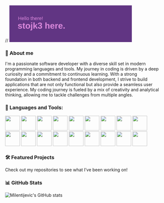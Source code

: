 // <img align="cemter" alt="Coding" width="400" src="header.png">

<h3 align="left">🌟 About me</h3>
<p align="left">
                I'm a passionate software developer with a diverse skill set in modern programming languages and tools. My journey in coding is driven by a deep curiosity and a commitment to continuous    learning.
                With a strong foundation in both backend and frontend development, I strive to build applications that are not only functional but also provide a seamless user experience. 
                My coding journey is fueled by a mix of creativity and analytical thinking, allowing me to tackle challenges from multiple angles.
</p>

<h3 align="left">🚀 Languages and Tools:</h3>
<p align="left"> 
            <img src="https://cdn.jsdelivr.net/gh/devicons/devicon@latest/icons/php/php-original.svg" width="48px" height="48px" />
            <img src="https://cdn.jsdelivr.net/gh/devicons/devicon@latest/icons/csharp/csharp-original.svg" width="48px" height="48px" />
            <img src="https://cdn.jsdelivr.net/gh/devicons/devicon@latest/icons/python/python-original.svg" width="48px" height="48px" />
            <img src="https://cdn.jsdelivr.net/gh/devicons/devicon@latest/icons/azuresqldatabase/azuresqldatabase-original.svg" width="48px" height="48px" />
            <img src="https://cdn.jsdelivr.net/gh/devicons/devicon@latest/icons/javascript/javascript-original.svg" width="48px" height="48px" />
            <img src="https://cdn.jsdelivr.net/gh/devicons/devicon@latest/icons/html5/html5-original.svg" width="48px" height="48px" />
            <img src="https://cdn.jsdelivr.net/gh/devicons/devicon@latest/icons/css3/css3-original.svg" width="48px" height="48px" />
            <img src="https://cdn.jsdelivr.net/gh/devicons/devicon@latest/icons/react/react-original.svg" width="48px" height="48px" />
            <img src="https://cdn.jsdelivr.net/gh/devicons/devicon@latest/icons/figma/figma-original.svg" width="48px" height="48px" />
            <img src="https://cdn.jsdelivr.net/gh/devicons/devicon@latest/icons/photoshop/photoshop-original.svg" width="48px" height="48px" />
            <img src="https://cdn.jsdelivr.net/gh/devicons/devicon@latest/icons/docker/docker-original.svg" width="48px" height="48px" />
            <img src="https://cdn.jsdelivr.net/gh/devicons/devicon@latest/icons/drupal/drupal-original.svg" width="48px" height="48px" />
            <img src="https://cdn.jsdelivr.net/gh/devicons/devicon@latest/icons/linux/linux-original.svg" width="48px" height="48px" />
            <img src="https://cdn.jsdelivr.net/gh/devicons/devicon@latest/icons/arduino/arduino-original-wordmark.svg" width="48px" height="48px" />
            <img src="https://cdn.jsdelivr.net/gh/devicons/devicon@latest/icons/bash/bash-original.svg" width="48px" height="48px" />  
            <img src="https://cdn.jsdelivr.net/gh/devicons/devicon@latest/icons/mariadb/mariadb-original-wordmark.svg" width="48px" height="48px" />
            <img src="https://cdn.jsdelivr.net/gh/devicons/devicon@latest/icons/redis/redis-original-wordmark.svg" width="48px" height="48px" />
            <img src="https://cdn.jsdelivr.net/gh/devicons/devicon@latest/icons/dot-net/dot-net-original.svg" width="48px" height="48px" />
           </p>

<h3 align="left">🛠️ Featured Projects</h3>
<p align="left">Check out my repositories to see what I’ve been working on!</p>

<h3 align="left">📊 GitHub Stats</h3>

![Milentijevic's GitHub stats](https://github-readme-stats.vercel.app/api?username=milentijev1c&show_icons=true&theme=onedark)
